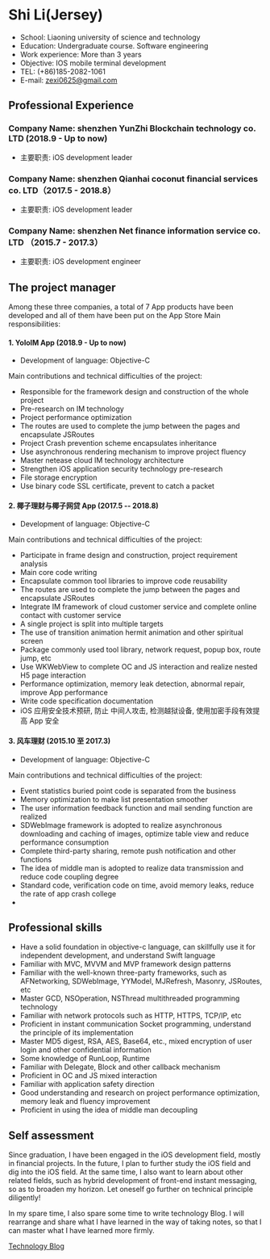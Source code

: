 # Shi Li(Jersey)

* School: Liaoning university of science and technology
* Education: Undergraduate course.  Software engineering
* Work experience: More than 3 years
* Objective: IOS mobile terminal development 
* TEL: (+86)185-2082-1061
* E-mail: zexi0625@gmail.com

## Professional Experience

### Company Name: shenzhen YunZhi Blockchain technology co. LTD (2018.9 - Up to now)

* 主要职责: iOS development leader

### Company Name: shenzhen Qianhai coconut financial services co. LTD（2017.5 - 2018.8）

* 主要职责: iOS development leader

### Company Name: shenzhen Net finance information service co. LTD （2015.7 - 2017.3）

* 主要职责: iOS development engineer

## The project manager

Among these three companies, a total of 7 App products have been developed and all of them have been put on the App Store
Main responsibilities:

#### 1. YoloIM App (2018.9 - Up to now)

* Development of language: Objective-C

Main contributions and technical difficulties of the project:

* Responsible for the framework design and construction of the whole project
* Pre-research on IM technology 
* Project performance optimization
* The routes are used to complete the jump between the pages and encapsulate JSRoutes
* Project Crash prevention scheme encapsulates inheritance
* Use asynchronous rendering mechanism to improve project fluency
* Master netease cloud IM technology architecture
* Strengthen iOS application security technology pre-research
* File storage encryption
* Use binary code SSL certificate, prevent to catch a packet

#### 2. 椰子理财与椰子网贷 App (2017.5 -- 2018.8)

* Development of language: Objective-C
 
Main contributions and technical difficulties of the project:

* Participate in frame design and construction, project requirement analysis
* Main core code writing
* Encapsulate common tool libraries to improve code reusability
* The routes are used to complete the jump between the pages and encapsulate JSRoutes
* Integrate IM framework of cloud customer service and complete online contact with customer service
* A single project is split into multiple targets
* The use of transition animation hermit animation and other spiritual screen
* Package commonly used tool library, network request, popup box, route jump, etc
* Use WKWebView to complete OC and JS interaction and realize nested H5 page interaction
* Performance optimization, memory leak detection, abnormal repair, improve App performance
* Write code specification documentation
* iOS 应用安全技术预研, 防止 中间人攻击, 检测越狱设备, 使用加密手段有效提高 App 安全


#### 3. 风车理财 (2015.10 至 2017.3)

* Development of language: Objective-C
 
Main contributions and technical difficulties of the project:

* Event statistics buried point code is separated from the business
* Memory optimization to make list presentation smoother
* The user information feedback function and mail sending function are realized
* SDWebImage framework is adopted to realize asynchronous downloading and caching of images, optimize table view and reduce performance consumption
* Complete third-party sharing, remote push notification and other functions
* The idea of middle man is adopted to realize data transmission and reduce code coupling degree
* Standard code, verification code on time, avoid memory leaks, reduce the rate of app crash college
* 
## Professional skills

* Have a solid foundation in objective-c language, can skillfully use it for independent development, and understand Swift language
* Familiar with MVC, MVVM and MVP framework design patterns
* Familiar with the well-known three-party frameworks, such as AFNetworking, SDWebImage, YYModel, MJRefresh, Masonry, JSRoutes, etc
* Master GCD, NSOperation, NSThread multithreaded programming technology
* Familiar with network protocols such as HTTP, HTTPS, TCP/IP, etc
* Proficient in instant communication Socket programming, understand the principle of its implementation
* Master MD5 digest, RSA, AES, Base64, etc., mixed encryption of user login and other confidential information
* Some knowledge of RunLoop, Runtime
* Familiar with Delegate, Block and other callback mechanism
* Proficient in OC and JS mixed interaction
* Familiar with application safety direction
* Good understanding and research on project performance optimization, memory leak and fluency improvement
* Proficient in using the idea of middle man decoupling

## Self assessment

Since graduation, I have been engaged in the iOS development field, mostly in financial projects. In the future, I plan to further study the iOS field and dig into the iOS field. At the same time, I also want to learn about other related fields, such as hybrid development of front-end instant messaging, so as to broaden my horizon. Let oneself go further on technical principle diligently!

In my spare time, I also spare some time to write technology Blog. I will rearrange and share what I have learned in the way of taking notes, so that I can master what I have learned more firmly.

[Technology Blog](https://www.jianshu.com/u/9c6bbe968616)
  
  
 
 


 
 











